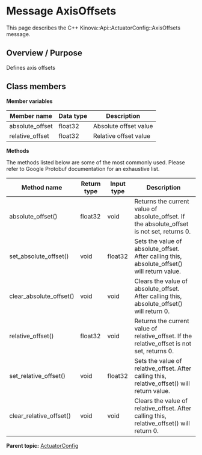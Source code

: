 # Message AxisOffsets

This page describes the C++ Kinova::Api::ActuatorConfig::AxisOffsets message.

## Overview / Purpose

Defines axis offsets

## Class members

 **Member variables** 

|Member name|Data type|Description|
|-----------|---------|-----------|
|absolute\_offset|float32|Absolute offset value|
|relative\_offset|float32|Relative offset value|

 **Methods** 

The methods listed below are some of the most commonly used. Please refer to Google Protobuf documentation for an exhaustive list.

|Method name|Return type|Input type|Description|
|-----------|-----------|----------|-----------|
|absolute\_offset\(\)|float32|void|Returns the current value of absolute\_offset. If the absolute\_offset is not set, returns 0.|
|set\_absolute\_offset\(\)|void|float32|Sets the value of absolute\_offset. After calling this, absolute\_offset\(\) will return value.|
|clear\_absolute\_offset\(\)|void|void|Clears the value of absolute\_offset. After calling this, absolute\_offset\(\) will return 0.|
|relative\_offset\(\)|float32|void|Returns the current value of relative\_offset. If the relative\_offset is not set, returns 0.|
|set\_relative\_offset\(\)|void|float32|Sets the value of relative\_offset. After calling this, relative\_offset\(\) will return value.|
|clear\_relative\_offset\(\)|void|void|Clears the value of relative\_offset. After calling this, relative\_offset\(\) will return 0.|

**Parent topic:** [ActuatorConfig](../references/summary_ActuatorConfig.md)

